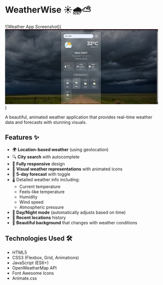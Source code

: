 # WeatherWise ☀️🌧️⛅

![Weather App Screenshot](![alt text](image.png))

A beautiful, animated weather application that provides real-time weather data and forecasts with stunning visuals.

## Features ✨

- 🌍 **Location-based weather** (using geolocation)
- 🔍 **City search** with autocomplete
- 📱 **Fully responsive** design
- 🎨 **Visual weather representations** with animated icons
- 📅 **5-day forecast** with toggle
- 🌡️ Detailed weather info including:
  - Current temperature
  - Feels-like temperature
  - Humidity
  - Wind speed
  - Atmospheric pressure
- 🌙 **Day/Night mode** (automatically adjusts based on time)
- 📍 **Recent locations** history
- 🌈 **Beautiful background** that changes with weather conditions

## Technologies Used 🛠️

- HTML5
- CSS3 (Flexbox, Grid, Animations)
- JavaScript (ES6+)
- OpenWeatherMap API
- Font Awesome Icons
- Animate.css

